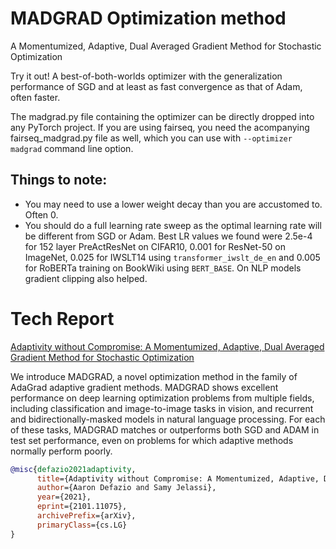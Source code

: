 
# MADGRAD Optimization method

A Momentumized, Adaptive, Dual Averaged Gradient Method for Stochastic Optimization

Try it out! A best-of-both-worlds optimizer with the generalization performance of SGD and at least as fast convergence as that of Adam, often faster.

The madgrad.py file containing the optimizer can be directly dropped into any PyTorch project. If you are using fairseq, you need the acompanying fairseq_madgrad.py file as well, which you can use with `--optimizer madgrad` command line option.

## Things to note:
 - You may need to use a lower weight decay than you are accustomed to. Often 0.
 - You should do a full learning rate sweep as the optimal learning rate will be different from SGD or Adam. Best LR values we found were 2.5e-4 for 152 layer PreActResNet on CIFAR10, 0.001 for ResNet-50 on ImageNet, 0.025 for IWSLT14 using `transformer_iwslt_de_en` and 0.005 for RoBERTa training on BookWiki using `BERT_BASE`. On NLP models gradient clipping also helped.

# Tech Report

[Adaptivity without Compromise: A Momentumized, Adaptive, Dual Averaged Gradient Method for Stochastic Optimization](https://arxiv.org/abs/2101.11075)

We introduce MADGRAD, a novel optimization method in the family of AdaGrad adaptive gradient methods. MADGRAD shows excellent performance on deep learning optimization problems from multiple fields, including classification and image-to-image tasks in vision, and recurrent and bidirectionally-masked models in natural language processing. For each of these tasks, MADGRAD matches or outperforms both SGD and ADAM in test set performance, even on problems for which adaptive methods normally perform poorly.


```BibTeX
@misc{defazio2021adaptivity,
      title={Adaptivity without Compromise: A Momentumized, Adaptive, Dual Averaged Gradient Method for Stochastic Optimization}, 
      author={Aaron Defazio and Samy Jelassi},
      year={2021},
      eprint={2101.11075},
      archivePrefix={arXiv},
      primaryClass={cs.LG}
}
```


